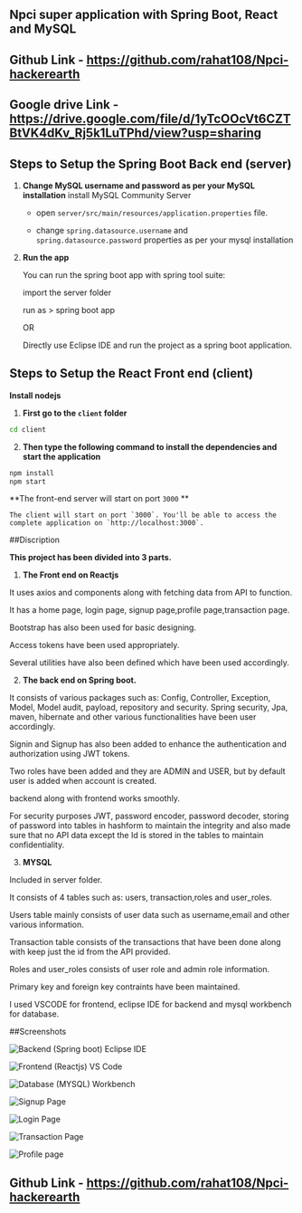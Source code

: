 

## Npci super application with Spring Boot, React and MySQL

## Github Link - https://github.com/rahat108/Npci-hackerearth

## Google drive Link - https://drive.google.com/file/d/1yTcOOcVt6CZTBtVK4dKv_Rj5k1LuTPhd/view?usp=sharing

## Steps to Setup the Spring Boot Back end (server)


1. **Change MySQL username and password as per your MySQL installation**
	install MySQL Community Server

	+ open `server/src/main/resources/application.properties` file.

	+ change `spring.datasource.username` and `spring.datasource.password` properties as per your mysql installation

2. **Run the app**

	You can run the spring boot app with spring tool suite:

	import the server folder

	run as > spring boot app
	
	OR 
	
	Directly use Eclipse IDE and run the project as a spring boot application.
	

## Steps to Setup the React Front end (client)

**Install nodejs**

1. **First go to the `client` folder**

```bash
cd client
```

2. **Then type the following command to install the dependencies and start the application**

```bash
npm install
npm start
```

**The front-end server will start on port `3000` **

	The client will start on port `3000`. You'll be able to access the complete application on `http://localhost:3000`.



##Discription

**This project has been divided into 3 parts.**

1. **The Front end on Reactjs**

It uses axios and components along with fetching data from API to function.

It has a home page, login page, signup page,profile page,transaction page.

Bootstrap has also been used for basic designing.

Access tokens have been used appropriately.

Several utilities have also been defined which have been used accordingly.

2. **The back end on Spring boot.**

It consists of various packages such as: Config, Controller, Exception, Model, Model audit, payload, repository and security.
Spring security, Jpa, maven, hibernate and other various functionalities have been user accordingly.

Signin and Signup has also been added to enhance the authentication and authorization using JWT tokens.

Two roles have been added and they are ADMIN and USER, but by default user is added when account is created.

backend along with frontend works smoothly.

For security purposes JWT, password encoder, password decoder, storing of password into tables in hashform to maintain the integrity and also made sure that no API data except the Id is stored in the tables to maintain confidentiality.

3. **MYSQL**

Included in server folder.

It consists of 4 tables such as: users, transaction,roles and user_roles.

Users table mainly consists of user data such as username,email and other various information.

Transaction table consists of the transactions that have been done along with keep just the id from the API provided.

Roles and user_roles consists of user role and admin role information.

Primary key and foreign key contraints have been maintained.

I used VSCODE for frontend, eclipse IDE for backend and mysql workbench for database.

##Screenshots


![Backend (Spring boot) Eclipse IDE][1]

![Frontend (Reactjs) VS Code][2]

![Database (MYSQL) Workbench][3]

![Signup Page][4]

![Login Page][5]

![Transaction Page][6]

![Profile page][7]


## Github Link - https://github.com/rahat108/Npci-hackerearth


  [1]: https://he-s3.s3.amazonaws.com/media/uploads/01c9a06.png
  [2]: https://he-s3.s3.amazonaws.com/media/uploads/40234b8.png
  [3]: https://he-s3.s3.amazonaws.com/media/uploads/6a61648.png
  [4]: https://he-s3.s3.amazonaws.com/media/uploads/88b4747.png
  [5]: https://he-s3.s3.amazonaws.com/media/uploads/956f634.png
  [6]: https://he-s3.s3.amazonaws.com/media/uploads/a483bff.png
  [7]: https://he-s3.s3.amazonaws.com/media/uploads/b2421f5.png

